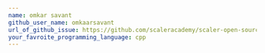```yaml
---
name: omkar savant
github_user_name: omkaarsavant
url_of_github_issue: https://github.com/scaleracademy/scaler-open-source-september-challenge/issues/89 
your_favroite_programming_language: cpp
---
```

